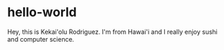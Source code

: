 # hello-world

Hey, this is Kekai'olu Rodriguez. 
I'm from Hawai'i and I really enjoy sushi and computer science. 
